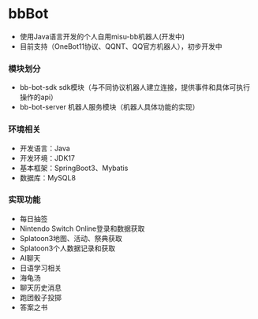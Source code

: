 # bbBot

- 使用Java语言开发的个人自用misu-bb机器人(开发中)
- 目前支持（OneBot11协议、QQNT、QQ官方机器人），初步开发中

### 模块划分

- bb-bot-sdk sdk模块（与不同协议机器人建立连接，提供事件和具体可执行操作的api）
- bb-bot-server 机器人服务模块（机器人具体功能的实现）

### 环境相关
- 开发语言：Java
- 开发环境：JDK17
- 基本框架：SpringBoot3、Mybatis
- 数据库：MySQL8

### 实现功能
- 每日抽签
- Nintendo Switch Online登录和数据获取
- Splatoon3地图、活动、祭典获取
- Splatoon3个人数据记录和获取
- AI聊天
- 日语学习相关
- 海龟汤
- 聊天历史消息
- 跑团骰子投掷
- 答案之书
